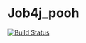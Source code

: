 # Job4j_pooh

[![Build Status](https://app.travis-ci.com/CyberfuzZ-Apps/job4j_pooh.svg?branch=master)](https://app.travis-ci.com/CyberfuzZ-Apps/job4j_pooh)